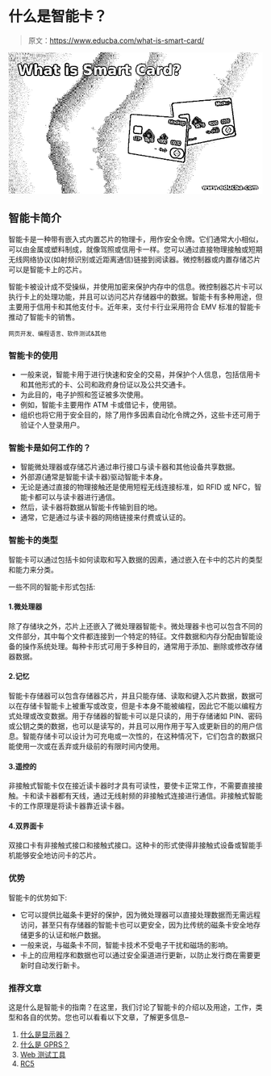 # 什么是智能卡？

> 原文：<https://www.educba.com/what-is-smart-card/>

![What is Smart Card](img/76ea6ef25735bb8a4ffbb323b8bcbbd2.png)



## 智能卡简介

智能卡是一种带有嵌入式内置芯片的物理卡，用作安全令牌。它们通常大小相似，可以由金属或塑料制成，就像驾照或信用卡一样。您可以通过直接物理接触或短期无线网络协议(如射频识别或近距离通信)链接到阅读器。微控制器或内置存储芯片可以是智能卡上的芯片。

智能卡被设计成不受操纵，并使用加密来保护内存中的信息。微控制器芯片卡可以执行卡上的处理功能，并且可以访问芯片存储器中的数据。智能卡有多种用途，但主要用于信用卡和其他支付卡。近年来，支付卡行业采用符合 EMV 标准的智能卡推动了智能卡的销售。

<small>网页开发、编程语言、软件测试&其他</small>

### 智能卡的使用

*   一般来说，智能卡用于进行快速和安全的交易，并保护个人信息，包括信用卡和其他形式的卡、公司和政府身份证以及公共交通卡。
*   为此目的，电子护照和签证被多次使用。
*   例如，智能卡主要用作 ATM 卡或借记卡，使用锁。
*   组织也将它用于安全目的，除了用作多因素自动化令牌之外，这些卡还可用于验证个人登录用户。

### 智能卡是如何工作的？

*   智能微处理器或存储芯片通过串行接口与读卡器和其他设备共享数据。
*   外部源(通常是智能卡读卡器)驱动智能卡本身。
*   无论是通过直接的物理接触还是使用短程无线连接标准，如 RFID 或 NFC，智能卡都可以与读卡器进行通信。
*   然后，读卡器将数据从智能卡传输到目的地。
*   通常，它是通过与读卡器的网络链接来付费或认证的。

### 智能卡的类型

智能卡可以通过包括卡如何读取和写入数据的因素，通过嵌入在卡中的芯片的类型和能力来分类。

一些不同的智能卡形式包括:

#### 1.微处理器

除了存储块之外，芯片上还嵌入了微处理器智能卡。微处理器卡也可以包含不同的文件部分，其中每个文件都连接到一个特定的特征。文件数据和内存分配由智能设备的操作系统处理。每种卡形式可用于多种目的，通常用于添加、删除或修改存储器数据。

#### 2.记忆

智能卡存储器可以包含存储器芯片，并且只能存储、读取和键入芯片数据，数据可以在存储卡智能卡上被重写或改变，但是卡本身不能被编程，因此它不能以编程方式处理或改变数据。用于存储器的智能卡可以是只读的，用于存储诸如 PIN、密码或公钥之类的数据，也可以是读写的，并且可以用作用于写入或更新目的的用户信息。智能存储卡可以设计为可充电或一次性的，在这种情况下，它们包含的数据只能使用一次或在丢弃或升级前的有限时间内使用。

#### 3.遥控的

非接触式智能卡仅在接近读卡器时才具有可读性，要使卡正常工作，不需要直接接触。卡和读卡器都有天线，通过无线射频的非接触式连接进行通信。非接触式智能卡的工作原理是将读卡器靠近读卡器。

#### 4.双界面卡

双接口卡有非接触式接口和接触式接口。这种卡的形式使得非接触式设备或智能手机能够安全地访问卡的芯片。

### 优势

智能卡的优势如下:

*   它可以提供比磁条卡更好的保护，因为微处理器可以直接处理数据而无需远程访问，甚至只有存储器的智能卡也可以更安全，因为比传统的磁条卡安全地存储更多的认证和帐户数据。
*   一般来说，与磁条卡不同，智能卡技术不受电子干扰和磁场的影响。
*   卡上的应用程序和数据也可以通过安全渠道进行更新，以防止发行商在需要更新时自动发行新卡。

### 推荐文章

这是什么是智能卡的指南？在这里，我们讨论了智能卡的介绍以及用途，工作，类型和各自的优势。您也可以看看以下文章，了解更多信息–

1.  [什么是显示器？](https://www.educba.com/what-is-a-monitor/)
2.  [什么是 GPRS？](https://www.educba.com/what-is-gprs/)
3.  [Web 测试工具](https://www.educba.com/web-testing-tools/)
4.  [RC5](https://www.educba.com/rc5/)






